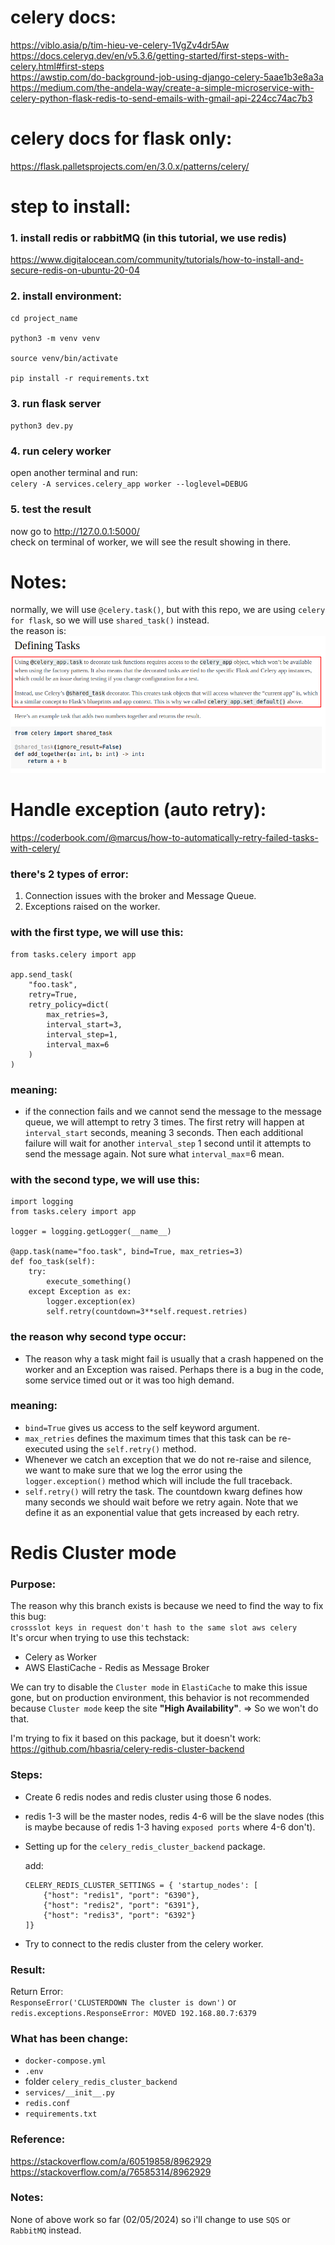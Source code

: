 # celery docs:
https://viblo.asia/p/tim-hieu-ve-celery-1VgZv4dr5Aw <br>
https://docs.celeryq.dev/en/v5.3.6/getting-started/first-steps-with-celery.html#first-steps <br>
https://awstip.com/do-background-job-using-django-celery-5aae1b3e8a3a <br>
https://medium.com/the-andela-way/create-a-simple-microservice-with-celery-python-flask-redis-to-send-emails-with-gmail-api-224cc74ac7b3 <br>


# celery docs for flask only:
https://flask.palletsprojects.com/en/3.0.x/patterns/celery/

# step to install:
### 1. install redis or rabbitMQ (in this tutorial, we use redis)
https://www.digitalocean.com/community/tutorials/how-to-install-and-secure-redis-on-ubuntu-20-04

### 2. install environment:
```
cd project_name

python3 -m venv venv

source venv/bin/activate

pip install -r requirements.txt
```

### 3. run flask server
`python3 dev.py`

### 4. run celery worker
open another terminal and run:<br>
`celery -A services.celery_app worker --loglevel=DEBUG`

### 5. test the result
now go to http://127.0.0.1:5000/<br>
check on terminal of worker, we will see the result showing in there.

# Notes:
normally, we will use `@celery.task()`, but with this repo, we are using `celery for flask`, so we will use `shared_task()` instead.<br>
the reason is:
![alt text](image.png)

# Handle exception (auto retry):
https://coderbook.com/@marcus/how-to-automatically-retry-failed-tasks-with-celery/

### there's 2 types of error:<br>
1. Connection issues with the broker and Message Queue.
2. Exceptions raised on the worker.

### with the first type, we will use this:
```
from tasks.celery import app

app.send_task(
    "foo.task",
    retry=True,
    retry_policy=dict(
        max_retries=3,
        interval_start=3,
        interval_step=1,
        interval_max=6
    )
)
```
### meaning: 
- if the connection fails and we cannot send the message to the message queue, we will attempt to retry 3 times. The first retry will happen at `interval_start` seconds, meaning 3 seconds. Then each additional failure will wait for another `interval_step` 1 second until it attempts to send the message again. Not sure what `interval_max`=6 mean.

### with the second type, we will use this:
```
import logging
from tasks.celery import app

logger = logging.getLogger(__name__)

@app.task(name="foo.task", bind=True, max_retries=3)
def foo_task(self):
    try:
        execute_something()
    except Exception as ex:
        logger.exception(ex)
        self.retry(countdown=3**self.request.retries)
```
### the reason why second type occur:
- The reason why a task might fail is usually that a crash happened on the worker and an Exception was raised. Perhaps there is a bug in the code, some service timed out or it was too high demand.
### meaning:
- `bind=True` gives us access to the self keyword argument.<br>
- `max_retries` defines the maximum times that this task can be re-executed using the `self.retry()` method.<br>
- Whenever we catch an exception that we do not re-raise and silence, we want to make sure that we log the error using the `logger.exception()` method which will include the full traceback.<br>
- `self.retry()` will retry the task. The countdown kwarg defines how many seconds we should wait before we retry again. Note that we define it as an exponential value that gets increased by each retry.<br>

# Redis Cluster mode

### Purpose:
The reason why this branch exists is because we need to find the way to fix this bug:<br>
`crossslot keys in request don't hash to the same slot aws celery` <br>
It's orcur when trying to use this techstack:
- Celery as Worker
- AWS ElastiCache - Redis as Message Broker

We can try to disable the `Cluster mode` in `ElastiCache` to make this issue gone, but on production environment, this behavior is not recommended because `Cluster mode` keep the site **"High Availability"**. => So we won't do that.

I'm trying to fix it based on this package, but it doesn't work:<br>
https://github.com/hbasria/celery-redis-cluster-backend

### Steps:
- Create 6 redis nodes and redis cluster using those 6 nodes.<br>
- redis 1-3 will be the master nodes, redis 4-6 will be the slave nodes (this is maybe because of redis 1-3 having `exposed ports` where 4-6 don't).<br>
- Setting up for the `celery_redis_cluster_backend` package.

    add:
    ```
    CELERY_REDIS_CLUSTER_SETTINGS = { 'startup_nodes': [
        {"host": "redis1", "port": "6390"},
        {"host": "redis2", "port": "6391"},
        {"host": "redis3", "port": "6392"}
    ]}
    ```
- Try to connect to the redis cluster from the celery worker.<br>

### Result:

Return Error:<br>
`ResponseError('CLUSTERDOWN The cluster is down')` or `redis.exceptions.ResponseError: MOVED 192.168.80.7:6379`

### What has been change:
- `docker-compose.yml`
- `.env`
- folder `celery_redis_cluster_backend`
- `services/__init__.py`
- `redis.conf`
- `requirements.txt`

### Reference:
https://stackoverflow.com/a/60519858/8962929 <br>
https://stackoverflow.com/a/76585314/8962929

### Notes:
None of above work so far (02/05/2024) so i'll change to use `SQS` or `RabbitMQ` instead.